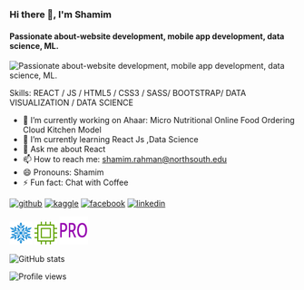 ### Hi there 👋, I'm Shamim
#### Passionate about-website development, mobile app development, data science, ML.
![Passionate about-website development, mobile app development, data science, ML.](https://ares.decipherzone.com/blog-manager/uploads/banner_webp_da06d145-93f9-4df9-8c7e-1e2c332c3a4a.webp)


Skills:  REACT / JS / HTML5 / CSS3 / SASS/ BOOTSTRAP/ DATA VISUALIZATION  / DATA SCIENCE

- 🔭 I’m currently working on Ahaar: Micro Nutritional Online Food Ordering Cloud Kitchen Model 
- 🌱 I’m currently learning  React Js ,Data Science 
- 💬 Ask me about React 
- 📫 How to reach me: shamim.rahman@northsouth.edu 
- 😄 Pronouns: Shamim 
- ⚡ Fun fact: Chat with Coffee 


[<img src='https://cdn.jsdelivr.net/npm/simple-icons@3.0.1/icons/github.svg' alt='github' height='40'>](https://github.com/shamimrahman)  [<img src='https://cdn.jsdelivr.net/npm/simple-icons@3.0.1/icons/kaggle.svg' alt='kaggle' height='40'>](https://www.kaggle.com/mdshamimrahman)  [<img src='https://cdn.jsdelivr.net/npm/simple-icons@3.0.1/icons/facebook.svg' alt='facebook' height='40'>](https://www.facebook.com/shamim.rahman.73)  [<img src='https://cdn.jsdelivr.net/npm/simple-icons@3.0.1/icons/linkedin.svg' alt='linkedin' height='40'>](https://www.linkedin.com/in/md-shamim-rahman-801/)  

<a href='https://archiveprogram.github.com/'><img src='https://raw.githubusercontent.com/acervenky/animated-github-badges/master/assets/acbadge.gif' width='40' height='40'></a> <a href='https://docs.github.com/en/developers'><img src='https://raw.githubusercontent.com/acervenky/animated-github-badges/master/assets/devbadge.gif' width='40' height='40'></a> <a href='https://github.com/pricing'><img src='https://raw.githubusercontent.com/acervenky/animated-github-badges/master/assets/pro.gif' width='50' height='50'></a>

![GitHub stats](https://github-readme-stats.vercel.app/api?username=shamimrahman&show_icons=true)  

![Profile views](https://gpvc.arturio.dev/shamimrahman)  
